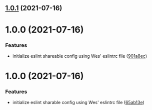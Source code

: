 ## [1.0.1](https://github.com/Kings-Distributed-Systems/eslint-config/compare/v1.0.0...v1.0.1) (2021-07-16)

# 1.0.0 (2021-07-16)


### Features

* initialize eslint shareable config using Wes' eslintrc file ([901a8ec](https://github.com/Kings-Distributed-Systems/eslint-config/commit/901a8ecc6dd570475db8d6976d34ac07fb6af0e2))

# 1.0.0 (2021-07-16)


### Features

* initialize eslint sharable config using Wes' eslintrc file ([65ab13e](https://github.com/Kings-Distributed-Systems/eslint-config/commit/65ab13eb4685fce7e92267bcd736fa65c51f8e62))
